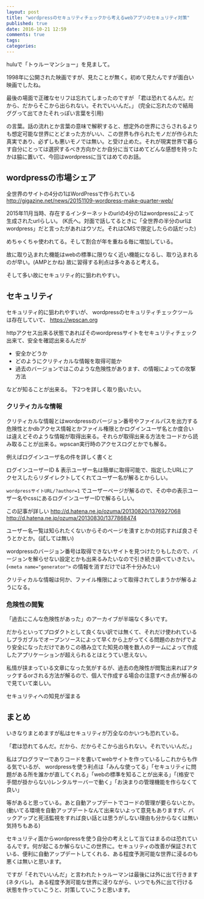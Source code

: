 ```yaml
---
layout: post
title: "wordpressのセキュリティチェックから考えるwebアプリのセキュリティ対策"
published: true
date: 2016-10-21 12:59
comments: true
tags: 
categories: 
---
```


huluで「トゥルーマンショー」を見まして。

1998年に公開された映画ですが、見たことが無く。初めて見たんですが面白い映画でしたね。

最後の場面で正確なセリフは忘れてしまったのですが
「君は恐れてるんだ。だから、だからそこから出られない。それでいいんだ。」
(完全に忘れたので結局ググって出てきたそれっぽい言葉を引用)

の言葉。話の流れとか言葉の意味で解釈すると、想定外の世界にさらされるよりも想定可能な世界にとどまった方がいい、この世界も作られたモノだが作られた真実であり、必ずしも悪いモノでは無い。と受け止めた。それが現実世界で暮らす自分にとっては選択するべき方向かとか自分に当てはめてどんな感想を持ったかは脇に置いて、今回はwordpressに当てはめてのお話。

## wordpressの市場シェア

全世界のサイトの4分の1はWordPressで作られている
<http://gigazine.net/news/20151109-wordpress-make-quarter-web/>

2015年11月当時、存在するインターネットのurlの4分の1はwordpressによって生成されたurlらしい。
(K氏へ。対面で話してるときに「全世界の半分のurlはwordpress」だと言ったがあれはウソだ。それはCMSで限定したらの話だった)

めちゃくちゃ使われてる。そして割合が年を重ねる毎に増加している。

故に取り込まれた機能はwebの標準に限りなく近い機能になるし、取り込まれるのが早い。(AMPとかね)
故に習得する利点は多々あると考える。


そして多い故にセキュリティ的に狙われやすい。

## セキュリティ

セキュリティ的に狙われやすいが、
wordpressのセキュリティチェックツールは存在していて、
<https://wpscan.org>

httpアクセス出来る状態であればそのwordpressサイトをセキュリティチェック出来て、安全を確認出来るんだが

- 安全かどうか
- どのようにクリティカルな情報を取得可能か
- 過去のバージョンではこのような危険性があります、の情報によっての攻撃方法

などが知ることが出来る。
下2つを詳しく取り扱いたい。

### クリティカルな情報

クリティカルな情報とはwordpressのバージョン番号やファイルパスを出力する危険性とかdbアクセス情報とかファイル権限とかログインユーザ名とか度合いは違えどそのような情報が取得出来る。それらが取得出来る方法をコードから読み取ることが出来る。wpscan実行時のアクセスログとかでも解る。

例えばログインユーザ名の件を詳しく書くと

ログインユーザーID & 表示ユーザー名は簡単に取得可能で、指定したURLにアクセスしたらリダイレクトしてくれてユーザー名が解るとからしい。

`wordpressサイトURL/?author=1` でユーザーページが解るので、その中の表示ユーザー名やcssにあるログインユーザーIDで解るらしい。

この記事が詳しい
<http://d.hatena.ne.jp/ozuma/20130820/1376927068>
<http://d.hatena.ne.jp/ozuma/20130830/1377868474>

ユーザー名一覧は知られたくないからそのページを潰すとかの対応すれば良さそうとかとか。(試しては無い)

wordpressのバージョン番号は取得できないサイトを見つけたりもしたので、バージョンを解らせない設定とかも出来るみたいなので引き続き調べていきたい。(`<meta name="generator">` の情報を消すだけでは不十分みたい)

クリティカルな情報は何か、ファイル権限によって取得されてしまうかが解るようになる。

### 危険性の閲覧

「過去にこんな危険性があった」のアーカイブが半端なく多いです。

だからといってプロダクトとして良くない訳では無くて、それだけ使われているしプラガブルでオープンソースによって早くから上がってくる問題のおかげでより安全になっただけでありこの積み立てた知見の塊を数人のチームによって作成したアプリケーションが超えられるとはとうてい思えない。

私情が挟まっている文章になった気がするが、過去の危険性が閲覧出来ればアタックするorされる方法が解るので、個人で作成する場合の注意すべき点が解るので見ていて楽しい。

セキュリティへの知見が溜まる

## まとめ

いきなりまとめますが私はセキュリティが万全なのかいつも恐れている。

「君は恐れてるんだ。だから、だからそこから出られない。それでいいんだ。」

私はプログラマーでありコードを書いてwebサイトを作っているしこれからも作る気でいるが、
wordpressを使う利点は「みんな使ってる」「セキュリティに問題がある所を誰かが直してくれる」「webの標準を知ることが出来る」「(格安で手間が掛からない)レンタルサーバーで動く」「お決まりの管理機能を作らなくて良い」

等があると思っている。あと自動アップデートでコードの管理が要らないとか。(動いてる環境を自動アップデートなんて出来ないよって意見もありますが、バックアップと死活監視をすれば良い話とは思うがしない理由も分からなくは無い気持ちもある)

セキュリティ面からwordpressを使う自分の考えとして当てはまるのは恐れているんです。何が起こるか解らないこの世界に。セキュリティの改善が保証されている、便利に自動アップデートしてくれる、ある程度予測可能な世界に浸るのも悪くは無いと思います。

ですが「それでいいんだ」と言われたトゥルーマンは最後には外に出て行きます(ネタバレ)。
ある程度予測可能な世界に浸りながら、いつでも外に出て行ける状態を作っていこうと、対策していこうと思います。


